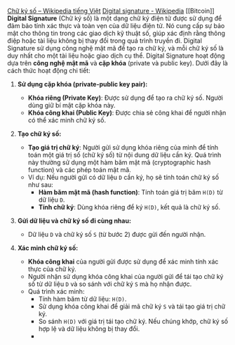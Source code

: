 [Chữ ký số – Wikipedia tiếng Việt](https://vi.wikipedia.org/wiki/Ch%E1%BB%AF_k%C3%BD_s%E1%BB%91)
[Digital signature - Wikipedia](https://en.wikipedia.org/wiki/Digital_signature)
[[Bitcoin]]
**Digital Signature** (Chữ ký số) là một dạng chữ ký điện tử được sử dụng để đảm bảo tính xác thực và toàn vẹn của dữ liệu điện tử. Nó cung cấp sự bảo mật cho thông tin trong các giao dịch kỹ thuật số, giúp xác định rằng thông điệp hoặc tài liệu không bị thay đổi trong quá trình truyền đi. Digital Signature sử dụng công nghệ mật mã để tạo ra chữ ký, và mỗi chữ ký số là duy nhất cho một tài liệu hoặc giao dịch cụ thể.
Digital Signature hoạt động dựa trên **công nghệ mật mã** và **cặp khóa** (private và public key). Dưới đây là cách thức hoạt động chi tiết:

1. **Sử dụng cặp khóa (private-public key pair):**
    
    - **Khóa riêng (Private Key)**: Được sử dụng để tạo ra chữ ký số. Người dùng giữ bí mật cặp khóa này.
    - **Khóa công khai (Public Key)**: Được chia sẻ công khai để người nhận có thể xác minh chữ ký số.
2. **Tạo chữ ký số:**
    
    - **Tạo giá trị chữ ký**: Người gửi sử dụng khóa riêng của mình để tính toán một giá trị số (chữ ký số) từ nội dung dữ liệu cần ký. Quá trình này thường sử dụng một hàm băm mật mã (cryptographic hash function) và các phép toán mật mã.
    - Ví dụ: Nếu người gửi có dữ liệu `D` cần ký, họ sẽ tính toán chữ ký số như sau:
        - **Hàm băm mật mã (hash function)**: Tính toán giá trị băm `H(D)` từ dữ liệu `D`.
        - **Tính chữ ký**: Dùng khóa riêng để ký `H(D)`, kết quả là chữ ký số.
3. **Gửi dữ liệu và chữ ký số đi cùng nhau:**
    
    - Dữ liệu `D` và chữ ký số `S` (từ bước 2) được gửi đến người nhận.
4. **Xác minh chữ ký số:**
    
    - **Khóa công khai** của người gửi được sử dụng để xác minh tính xác thực của chữ ký.
    - Người nhận sử dụng khóa công khai của người gửi để tái tạo chữ ký số từ dữ liệu `D` và so sánh với chữ ký `S` mà họ nhận được.
    - Quá trình xác minh:
        - Tính hàm băm từ dữ liệu: `H(D)`.
        - Sử dụng khóa công khai để giải mã chữ ký `S` và tái tạo giá trị chữ ký.
        - So sánh `H(D)` với giá trị tái tạo chữ ký. Nếu chúng khớp, chữ ký số hợp lệ và dữ liệu không bị thay đổi.
        -


